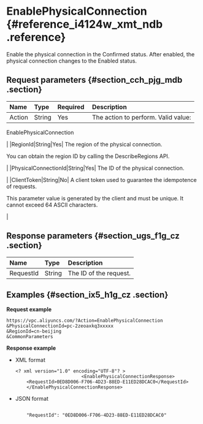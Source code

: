 # EnablePhysicalConnection {#reference_i4124w_xmt_ndb .reference}

Enable the physical connection in the Confirmed status. After enabled, the physical connection changes to the Enabled status.

## Request parameters {#section_cch_pjg_mdb .section}

|Name|Type|Required |Description|
|:---|:---|:--------|:----------|
|Action|String|Yes| The action to perform. Valid value:

 EnablePhysicalConnection

 |
|RegionId|String|Yes| The region of the physical connection.

 You can obtain the region ID by calling the DescribeRegions API.

 |
|PhysicalConnectionId|String|Yes| The ID of the physical connection.

 |
|ClientToken|String|No| A client token used to guarantee the idempotence of requests.

 This parameter value is generated by the client and must be unique. It cannot exceed 64 ASCII characters.

 |

## Response parameters {#section_ugs_f1g_cz .section}

|Name|Type|Description|
|:---|:---|:----------|
|RequestId|String|The ID of the request.|

## Examples {#section_ix5_h1g_cz .section}

**Request example**

``` {#createVPCpub}
https://vpc.aliyuncs.com/?Action=EnablePhysicalConnection
&PhysicalConnectionId=pc-2zeoaxkq3xxxxx
&RegionId=cn-beijing
&CommonParameters
```

**Response example**

-   XML format

    ```
    <? xml version="1.0" encoding="UTF-8"? >
                            <EnablePhysicalConnectionResponse>
        <RequestId>0ED8D006-F706-4D23-88ED-E11ED28DCAC0</RequestId>
        </EnablePhysicalConnectionResponse>
    ```

-   JSON format

    ```
     
        "RequestId": "0ED8D006-F706-4D23-88ED-E11ED28DCAC0"
    
    ```


